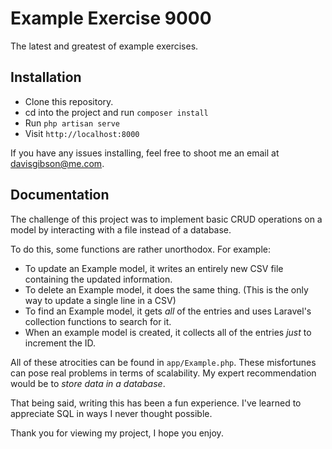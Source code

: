 # Example Exercise 9000
The latest and greatest of example exercises.

## Installation
- Clone this repository.
- cd into the project and run `composer install`
- Run `php artisan serve`
- Visit `http://localhost:8000`

If you have any issues installing, feel free to shoot me an email at <davisgibson@me.com>.

## Documentation
The challenge of this project was to implement basic CRUD operations on a model by interacting with a file instead of a database.

To do this, some functions are rather unorthodox. For example:
- To update an Example model, it writes an entirely new CSV file containing the updated information.
- To delete an Example model, it does the same thing. (This is the only way to update a single line in a CSV)
- To find an Example model, it gets *all* of the entries and uses Laravel's collection functions to search for it.
- When an example model is created, it collects all of the entries *just* to increment the ID.

All of these atrocities can be found in `app/Example.php`.
These misfortunes can pose real problems in terms of scalability. My expert recommendation would be to *store data in a database*.

That being said, writing this has been a fun experience. I've learned to appreciate SQL in ways I never thought possible.

Thank you for viewing my project, I hope you enjoy.
